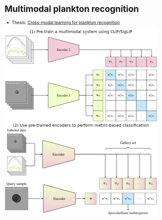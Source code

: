 # Multimodal plankton recognition

* Thesis: [Cross-modal learning for plankton recognition](https://lutpub.lut.fi/handle/10024/170092)

![pre-training ](./assets/pretraining.png)
![classification](./assets/classification.png)
